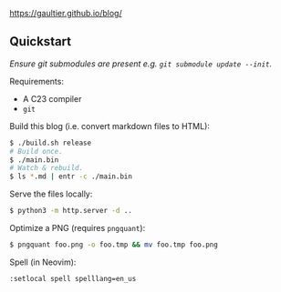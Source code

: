 https://gaultier.github.io/blog/


## Quickstart

*Ensure git submodules are present e.g. `git submodule update --init`.*

Requirements: 
- A C23 compiler
- `git`

Build this blog (i.e. convert markdown files to HTML):

```sh
$ ./build.sh release
# Build once.
$ ./main.bin
# Watch & rebuild.
$ ls *.md | entr -c ./main.bin
```

Serve the files locally:

```sh
$ python3 -m http.server -d ..
```

Optimize a PNG (requires `pngquant`):

```sh
$ pngquant foo.png -o foo.tmp && mv foo.tmp foo.png
```

Spell (in Neovim):

```
:setlocal spell spelllang=en_us
```
